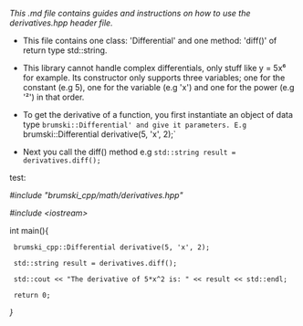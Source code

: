 _This .md file contains guides and instructions on how to use the derivatives.hpp header file._

* This file contains one class: 'Differential' and one method: 'diff()' of return type std::string.

* This library cannot handle complex differentials, only stuff like y = 5x⁶ for example. Its constructor only supports three variables; one for the constant (e.g 5), one for the variable (e.g 'x') and one for the power (e.g '²') in that order.

* To get the derivative of a function, you first instantiate an object of data type `brumski::Differential' and give it parameters. E.g `brumski::Differential derivative(5, 'x', 2);`

* Next you call the diff() method e.g `std::string result = derivatives.diff();`


test:

_#include "brumski_cpp/math/derivatives.hpp"_

_#include \<iostream>_

   int main(){

     brumski_cpp::Differential derivative(5, 'x', 2);

     std::string result = derivatives.diff();

     std::cout << "The derivative of 5*x^2 is: " << result << std::endl;

     return 0;

   _}_